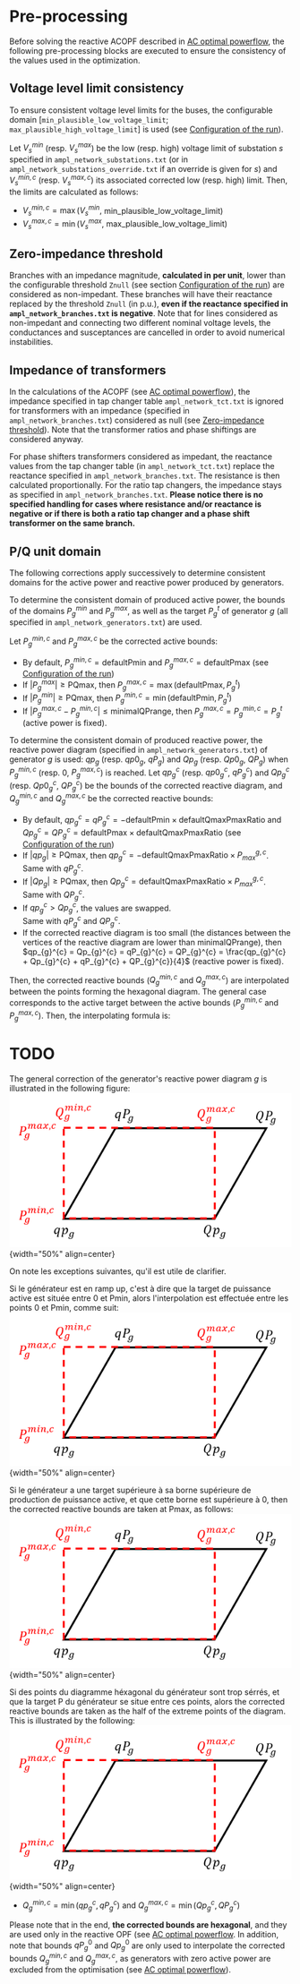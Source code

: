 # Pre-processing

Before solving the reactive ACOPF described in [AC optimal powerflow](acOptimalPowerflow.md), the following pre-processing blocks are executed to ensure the consistency of the values used in the optimization. 

## Voltage level limit consistency

To ensure consistent voltage level limits for the buses, the configurable domain [`min_plausible_low_voltage_limit`; `max_plausible_high_voltage_limit`] is used (see [Configuration of the run](inputs.md#configuration-of-the-run)). 

Let $V_{s}^{min}$ (resp. $V_{s}^{max}$) be the low (resp. high) voltage limit of substation $s$ specified in `ampl_network_substations.txt` (or in `ampl_network_substations_override.txt` if an override is given for $s$) and $V_{s}^{min,c}$ (resp. $V_{s}^{max,c}$) its associated corrected low (resp. high) limit. Then, the limits are calculated as follows:
- $V_{s}^{min,c} = \max(V_{s}^{min},$ min_plausible_low_voltage_limit)
- $V_{s}^{max,c} = \min(V_{s}^{max},$ max_plausible_low_voltage_limit)

## Zero-impedance threshold

Branches with an impedance magnitude, **calculated in per unit**, lower than the configurable threshold `Znull` (see section [Configuration of the run](inputs.md#configuration-of-the-run)) are considered as non-impedant. 
These branches will have their reactance replaced by the threshold `Znull` (in p.u.), **even if the reactance specified in `ampl_network_branches.txt` is negative**.
Note that for lines considered as non-impedant and connecting two different nominal voltage levels, the conductances and susceptances are cancelled in order to avoid numerical instabilities.

## Impedance of transformers

In the calculations of the ACOPF (see [AC optimal powerflow](acOptimalPowerflow.md)), the impedance specified in tap changer table `ampl_network_tct.txt` is ignored for transformers with an impedance (specified in `ampl_network_branches.txt`) considered as null (see [Zero-impedance threshold](#zero-impedance-threshold)). Note that the transformer ratios and phase shiftings are considered anyway.

For phase shifters transformers considered as impedant, the reactance values from the tap changer table (in `ampl_network_tct.txt`) replace the reactance specified in `ampl_network_branches.txt`. The resistance is then calculated proportionally. 
For the ratio tap changers, the impedance stays as specified in `ampl_network_branches.txt`. **Please notice there is no specified handling for cases where resistance and/or reactance is negative or if there is both a ratio tap changer and a  phase shift transformer on the same branch.**

## P/Q unit domain

The following corrections apply successively to determine consistent domains for the active power and reactive power produced by generators.

To determine the consistent domain of produced active power, the bounds of the domains $P_g^{min}$ and $P_g^{max}$, as well as the target $P_g^{t}$ of generator $g$ (all specified in `ampl_network_generators.txt`) are used.

Let $P_{g}^{min,c}$ and $P_{g}^{max,c}$ be the corrected active bounds:

- By default, $P_{g}^{min,c} = \text{defaultPmin}$ and $P_{g}^{max,c} = \text{defaultPmax}$ (see [Configuration of the run](inputs.md#configuration-of-the-run))
- If $|P_g^{max}| \geq \text{PQmax}$, then $P_{g}^{max,c} = \max(\text{defaultPmax}, P_g^t)$
- If $|P_g^{min}| \geq \text{PQmax}$, then $P_{g}^{min,c} = \min(\text{defaultPmin}, P_g^t)$
- If $|P_{g}^{max,c} - P_{g}^{min,c}| \leq \text{minimalQPrange}$, then $P_{g}^{max,c} = P_{g}^{min,c} = P_{g}^t$ (active power is fixed).

To determine the consistent domain of produced reactive power, the reactive power diagram (specified in `ampl_network_generators.txt`) of generator $g$ is used: $qp_g$ (resp. $qp0_g$, $qP_g$) and $Qp_g$ (resp. $Qp0_g$, $QP_g$) when $P_{g}^{min,c}$ (resp. $0$, $P_{g}^{max,c}$) is reached.
Let $qp_g^c$ (resp. $qp0_g^c$, $qP_g^c$) and $Qp_g^c$ (resp. $Qp0_g^c$, $QP_g^c$) be the bounds of the corrected reactive diagram, and $Q_{g}^{min,c}$ and $Q_{g}^{max,c}$ be the corrected reactive bounds:

- By default, $qp_g^{c} = qP_{g}^{c} = - \text{defaultPmin} \times \text{defaultQmaxPmaxRatio}$ and $Qp_{g}^{c} = QP_{g}^{c} = \text{defaultPmax} \times \text{defaultQmaxPmaxRatio}$ (see [Configuration of the run](inputs.md#configuration-of-the-run))
- If $|qp_{g}| \geq \text{PQmax}$, then $qp_{g}^{c} = -\text{defaultQmaxPmaxRatio} \times P_{max}^{g,c}$.  
  Same with $qP_{g}^{c}$.  
- If $|Qp_{g}| \geq \text{PQmax}$, then $Qp_{g}^{c} = \text{defaultQmaxPmaxRatio} \times P_{max}^{g,c}$.  
  Same with $QP_{g}^{c}$.  
- If $qp_{g}^{c} > Qp_{g}^{c}$, the values are swapped.  
  Same with $qP_{g}^{c}$ and $QP_{g}^{c}$.  
- If the corrected reactive diagram is too small (the distances between the vertices of the reactive diagram are lower than $\text{minimalQPrange}$), then $qp_{g}^{c} = Qp_{g}^{c} = qP_{g}^{c} = QP_{g}^{c} = \frac{qp_{g}^{c} + Qp_{g}^{c} + qP_{g}^{c} + QP_{g}^{c}}{4}$ (reactive power is fixed).

Then, the corrected reactive bounds ($Q_{g}^{min,c}$ and $Q_{g}^{max,c}$) are interpolated between the points forming the hexagonal diagram.
The general case corresponds to the active target between the active bounds ($P_{g}^{min,c}$ and $P_{g}^{max,c}$). Then, the interpolating formula is:
# TODO
The general correction of the generator's reactive power diagram $g$ is illustrated in the following figure:
![Reactive diagram correction](_static/img/reactive-diagram.png){width="50%" align=center}

On note les exceptions suivantes, qu'il est utile de clarifier. 

Si le générateur est en ramp up, c'est à dire que la target de puissance active est située entre 0 et Pmin, alors 
l'interpolation est effectuée entre les points $0$ et Pmin, comme suit:
![Reactive diagram correction](_static/img/reactive-diagram.png){width="50%" align=center}

Si le générateur a une target supérieure à sa borne supérieure de production de puissance active, et que cette borne est 
supérieure à $0$, then the corrected reactive bounds are taken at Pmax, as follows:
![Reactive diagram correction](_static/img/reactive-diagram.png){width="50%" align=center}

Si des points du diagramme héxagonal du générateur sont trop sérrés, et que la target P du générateur se situe entre ces points,
alors the corrected reactive bounds are taken as the half of the extreme points of the diagram. This is illustrated by the following:
![Reactive diagram correction](_static/img/reactive-diagram.png){width="50%" align=center}

- $Q_{g}^{min,c} = \min(qp_{g}^{c}, qP_{g}^{c})$ and $Q_{g}^{max,c} = \min(Qp_{g}^{c}, QP_{g}^{c})$

Please note that in the end, **the corrected bounds are hexagonal**, and they are used only in the reactive OPF (see [AC optimal powerflow](acOptimalPowerflow.md). 
In addition, note that bounds $qP_{g}^0$ and $Qp_{g}^0$ are only used to interpolate the corrected bounds $Q_{g}^{min,c}$ and $Q_{g}^{max,c}$, as generators with zero active power are excluded from the optimisation (see [AC optimal powerflow](acOptimalPowerflow.md#generalities)).
